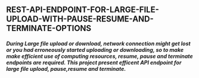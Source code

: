 ## REST-API-ENDPOINT-FOR-LARGE-FILE-UPLOAD-WITH-PAUSE-RESUME-AND-TERMINATE-OPTIONS

##### During Large file upload or download, network connection might get lost or you had erroneously started uploading or downloading, so to make make efficient use of computing resources, resume, pause and terminate endpoints are required. This project present efficent API endpoint for large file upload, pause,resume and terminate. 


